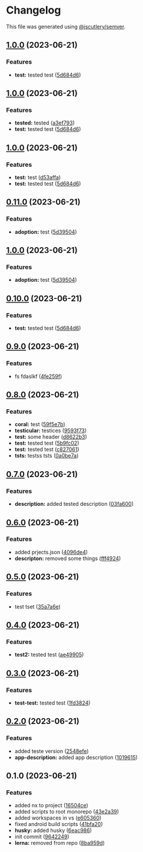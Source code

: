 # Changelog

This file was generated using [@jscutlery/semver](https://github.com/jscutlery/semver).

## [1.0.0](https://github.com/vvaldemarok/tst-nx/compare/first-app-0.9.0...first-app-1.0.0) (2023-06-21)


### Features

* **test:** tested test ([5d684d6](https://github.com/vvaldemarok/tst-nx/commit/5d684d6c953d2abf52a2094b520f388f3a3450b2))

## [1.0.0](https://github.com/vvaldemarok/tst-nx/compare/first-app-0.9.0...first-app-1.0.0) (2023-06-21)


### Features

* **tested:** tested ([a3ef793](https://github.com/vvaldemarok/tst-nx/commit/a3ef793f3149c6925b2e03325afcada4b5673dfb))
* **test:** tested test ([5d684d6](https://github.com/vvaldemarok/tst-nx/commit/5d684d6c953d2abf52a2094b520f388f3a3450b2))

## [1.0.0](https://github.com/vvaldemarok/tst-nx/compare/first-app-0.9.0...first-app-1.0.0) (2023-06-21)


### Features

* **test:** test ([d53affa](https://github.com/vvaldemarok/tst-nx/commit/d53affaf0ea2f7b6ce29c322467f1649e4fd5d02))
* **test:** tested test ([5d684d6](https://github.com/vvaldemarok/tst-nx/commit/5d684d6c953d2abf52a2094b520f388f3a3450b2))

## [0.11.0](https://github.com/vvaldemarok/tst-nx/compare/first-app-0.10.0...first-app-0.11.0) (2023-06-21)


### Features

* **adoption:** test ([5d39504](https://github.com/vvaldemarok/tst-nx/commit/5d39504827f4a87ed2db5e5e4192537666cf6687))

## [1.0.0](https://github.com/vvaldemarok/tst-nx/compare/first-app-0.10.0...first-app-1.0.0) (2023-06-21)


### Features

* **adoption:** test ([5d39504](https://github.com/vvaldemarok/tst-nx/commit/5d39504827f4a87ed2db5e5e4192537666cf6687))

## [0.10.0](https://github.com/vvaldemarok/tst-nx/compare/first-app-0.9.0...first-app-0.10.0) (2023-06-21)


### Features

* **test:** tested test ([5d684d6](https://github.com/vvaldemarok/tst-nx/commit/5d684d6c953d2abf52a2094b520f388f3a3450b2))

## [0.9.0](https://github.com/vvaldemarok/tst-nx/compare/first-app-0.8.0...first-app-0.9.0) (2023-06-21)


### Features

* fs fdaslkf ([4fe259f](https://github.com/vvaldemarok/tst-nx/commit/4fe259fc73a91caea1bad3dafdeb51832253eb49))

## [0.8.0](https://github.com/vvaldemarok/tst-nx/compare/first-app-0.7.0...first-app-0.8.0) (2023-06-21)


### Features

* **coral:** test ([59f5e7b](https://github.com/vvaldemarok/tst-nx/commit/59f5e7baf6249367d82a2c7ebcaf2378e939a0b5))
* **testicular:** testices ([9593f73](https://github.com/vvaldemarok/tst-nx/commit/9593f73dd7502b75d3c4de33e7f49a2a5585f7ea))
* **test:** some header ([d8622b3](https://github.com/vvaldemarok/tst-nx/commit/d8622b3b193c17cd49ed022c802993e165547446))
* **test:** tested test ([5b9fc02](https://github.com/vvaldemarok/tst-nx/commit/5b9fc0255fb245b771e0bfd0ca20f239feb6e24c))
* **test:** tested test ([c827061](https://github.com/vvaldemarok/tst-nx/commit/c82706178a5c166c6d7792905f8be9d574774be2))
* **tsts:** testss tsts ([0a0be7a](https://github.com/vvaldemarok/tst-nx/commit/0a0be7a47bbb2e400712641bc62ba8bf7a1445b5))

## [0.7.0](https://github.com/vvaldemarok/tst-nx/compare/first-app-0.6.0...first-app-0.7.0) (2023-06-21)


### Features

* **description:** added tested description ([03fa600](https://github.com/vvaldemarok/tst-nx/commit/03fa600f3b94115714e6f0bff0764826aed53006))

## [0.6.0](https://github.com/vvaldemarok/tst-nx/compare/first-app-0.5.0...first-app-0.6.0) (2023-06-21)


### Features

* added prjects.json ([4096de4](https://github.com/vvaldemarok/tst-nx/commit/4096de4ab16b9518b4b4e6fab5d5cd364d3d84af))
* **descripton:** removed some things ([fff4924](https://github.com/vvaldemarok/tst-nx/commit/fff492420577214f5a7b8dc2853a85677d53d72b))

## [0.5.0](https://github.com/vvaldemarok/tst-nx/compare/first-app-0.4.0...first-app-0.5.0) (2023-06-21)


### Features

* test tset ([35a7a6e](https://github.com/vvaldemarok/tst-nx/commit/35a7a6ea48124005b69a740d93d4bb741006cf5d))

## [0.4.0](https://github.com/vvaldemarok/tst-nx/compare/first-app-0.3.0...first-app-0.4.0) (2023-06-21)


### Features

* **test2:** tested test ([ae49905](https://github.com/vvaldemarok/tst-nx/commit/ae4990539977fe80de1fdc909f7f8085f1e42b33))

## [0.3.0](https://github.com/vvaldemarok/tst-nx/compare/first-app-0.2.0...first-app-0.3.0) (2023-06-21)


### Features

* **test-test:** tested test ([1fd3824](https://github.com/vvaldemarok/tst-nx/commit/1fd3824a7a756cd481748cd4afcfc4273079574a))

## [0.2.0](https://github.com/vvaldemarok/tst-nx/compare/first-app-0.1.0...first-app-0.2.0) (2023-06-21)


### Features

* added teste version ([2548efe](https://github.com/vvaldemarok/tst-nx/commit/2548efe99363057d796828e24a40066461579725))
* **app-description:** added app description ([1019615](https://github.com/vvaldemarok/tst-nx/commit/1019615be67464fb5d86686a9654bc6747f320c7))

## 0.1.0 (2023-06-21)


### Features

* added nx to project ([16504ce](https://github.com/vvaldemarok/tst-nx/commit/16504ce5426c13eed1b7e8cc84c2a4285ccd101e))
* added scripts to root monorepo ([43e2a39](https://github.com/vvaldemarok/tst-nx/commit/43e2a3989c3be276ea3353ddfe5373f1f5505693))
* added workspaces in vs ([e605360](https://github.com/vvaldemarok/tst-nx/commit/e605360bbea3a9c0bc0d55ee37db1094e5824719))
* fixed android build scripts ([41bfa20](https://github.com/vvaldemarok/tst-nx/commit/41bfa2026dfdc237dc4e46bee3c5823f74972d95))
* **husky:** added husky ([6eac986](https://github.com/vvaldemarok/tst-nx/commit/6eac9869ff1f5102a14ba59b087e8d22153c5cd2))
* init commit ([9642249](https://github.com/vvaldemarok/tst-nx/commit/9642249b83456a5f9f87b79ffe509d84b1cf6784))
* **lerna:** removed from repo ([8ba959d](https://github.com/vvaldemarok/tst-nx/commit/8ba959d8bf17e93ab608a5d5e21e0f7186ab77ab))
